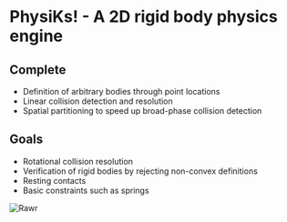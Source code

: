# PhysiKs! - A 2D rigid body physics engine

## Complete
* Definition of arbitrary bodies through point locations
* Linear collision detection and resolution
* Spatial partitioning to speed up broad-phase collision detection

## Goals
* Rotational collision resolution
* Verification of rigid bodies by rejecting non-convex definitions
* Resting contacts
* Basic constraints such as springs

![ Rawr ](http://imgur.com/SrwGq)